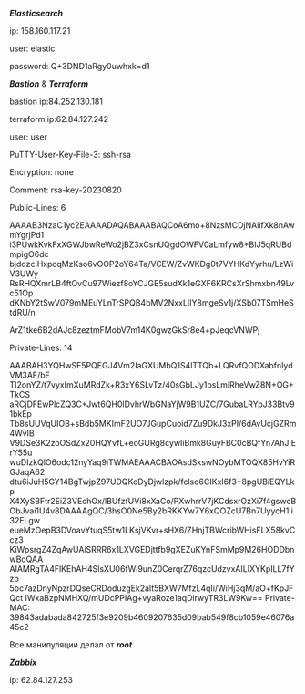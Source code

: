 ***Elasticsearch***

ip: 158.160.117.21

user: elastic

password: Q+3DND1aRgy0uwhxk=d1

***Bastion*** & ***Terraform***

bastion ip:84.252.130.181

terraform ip:62.84.127.242

user: user

PuTTY-User-Key-File-3: ssh-rsa

Encryption: none

Comment: rsa-key-20230820

Public-Lines: 6

AAAAB3NzaC1yc2EAAAADAQABAAABAQCoA6mo+8NzsMCDjNAiifXk8nAwmYgrjPd1
i3PUwkKvkFxXGWJbwReWo2jBZ3xCsnUQgdOWFV0aLmfyw8+BIJ5qRUBdmpigO6dc
bjddzcIHxpcqMzKso6vOOP2oY64Ta/VCEW/ZvWKDg0t7VYHKdYyrhu/LzWiV3UWy
RsRHQXmrLB4ftOvCu97Wiezf8oYCJGE5sudXk1eGXF6KRCsXrShmxbn49Lvc51Op
dKNbY2tSwV079mMEuYLnTrSPQB4bMV2NxxLIIY8mgeSv1j/XSb07TSmHeStdRU/n

ArZ1tke6B2dAJc8zeztmFMobV7m14K0gwzGkSr8e4+pJeqcVNWPj

Private-Lines: 14

AAABAH3YQHwSF5PQEGJ4Vm2IaGXUMbQ1S4lTTQb+LQRvfQODXabfnIydVM3AF/bF
TI2onYZ/t7vyxImXuMRdZk+R3xY6SLvTz/40sGbLJy1bsLmiRheVwZ8N+OG+TkCS
aRCjDFEwPlcZQ3C+Jwt6QH0lDvhrWbGNaYjW9B1UZC/7GubaLRYpJ33Btv91bkEp
Tb8sUUVqUIOB+sBdb5MKImF2UO7JGupCuoid7Zu9DkJ3xPI/6dAvUcjGZRm4WvlB
V9DSe3K2zoOSdZx20HQYvfL+eoGURg8cywIiBmk8GuyFBC0cBQfYn7AhJIErY55u
wuDIzkQlO6odc12nyYaq9iTWMAEAAACBAOAsdSkswNOybMTOQX85HvYiRGJaqA62
dtu6iJuH5GY14BgTwjpZ97UDQKoDyDjwlzpk/fclsq6CIKxI6f3+8pgUBiEQYLkp
X4XySBFtr2EiZ3VEchOx/lBUfzfUVi8xXaCo/PXwhrrV7jKCdsxrOzXi7f4gswcB
ObJvai1U4v8DAAAAgQC/3hsO0Ne5By2bRKKYw7Y6xQOZcU7Bn7UyycH1Ii32ELgw
eueMzOepB3DVoavYtuqS5tw1LKsjVKvr+sHX6/ZHnjTBWcribWHisFLX58kvCcz3
KiWpsrgZ4ZqAwUAiSRRR6x1LXVGEDjttfb9gXEZuKYnFSmMp9M26HODDbnwBoQAA
AIAMRgTA4FlKEhAH4SlsXU06fWi9unZ0CerqrZ76qzcUdzvxAILIXYKpILL7fYzp
5bc7azDnyNpzrDQseCRDoduzgEk2alt5BXW7MfzL4qIi/WiHj3qM/aO+fKpJFQct
IWxaBzpNMHXQ/mUDcPPIAg+vyaRoze1aqDirwyTR3LW9Kw==
Private-MAC: 39843adabada842725f3e9209b4609207635d09bab549f8cb1059e46076a45c2

Все манипуляции делал от ***root***

***Zabbix***

ip: 62.84.127.253
